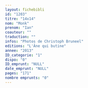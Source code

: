 ```yaml
---
layout: fichebibli
id: "1203"
titre: "14x14"
nom: "Monk"
prenom: "Ian"
coauteur: ""
traduction: ""
infos: "Photos de Christoph Bruneel"
editions: "L'Âne qui butine"
annee: "2013"
ID_categorie: "1"
dispo: "0"
ID_emprunt: "NULL"
date_emprunt: "NULL"
pages: "171"
nombre emprunts: "0"
---
```

